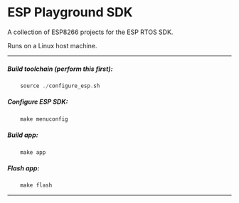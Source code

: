 # ESP Playground SDK

A collection of ESP8266 projects for the ESP RTOS SDK.

Runs on a Linux host machine.

***
##### Build toolchain (perform this first):

```c
    source ./configure_esp.sh
```


##### Configure ESP SDK:

```c
    make menuconfig
```

##### Build app:

```c
    make app
```

##### Flash app:

```c
    make flash
```

***